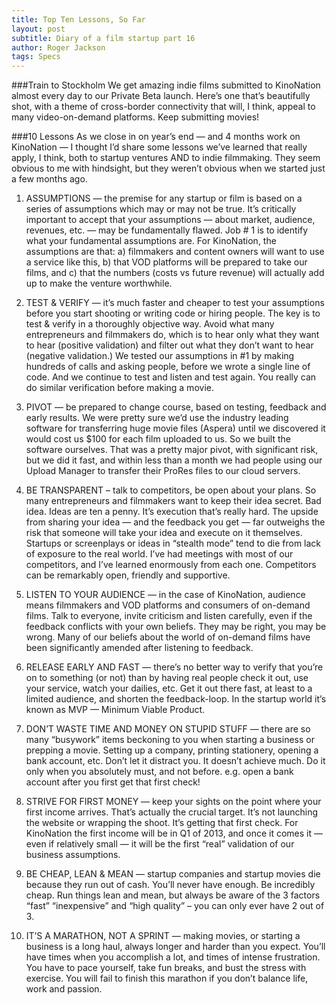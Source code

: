 ```yaml
---
title: Top Ten Lessons, So Far
layout: post
subtitle: Diary of a film startup part 16
author: Roger Jackson
tags: Specs
---
```

###Train to Stockholm
We get amazing indie films submitted to KinoNation almost every day to our Private Beta launch. Here’s one that’s beautifully shot, with a theme of cross-border connectivity that will, I think, appeal to many video-on-demand platforms. Keep submitting movies!

###10 Lessons
As we close in on year’s end — and 4 months work on KinoNation — I thought I’d share some lessons we’ve learned that really apply, I think, both to startup ventures AND to indie filmmaking. They seem obvious to me with hindsight, but they weren’t obvious when we started just a few months ago.

1. ASSUMPTIONS — the premise for any startup or film is based on a series of assumptions which may or may not be true. It’s critically important to accept that your assumptions — about market, audience, revenues, etc. — may be fundamentally flawed. Job # 1 is to identify what your fundamental assumptions are. For KinoNation, the assumptions are that: a) filmmakers and content owners will want to use a service like this, b) that VOD platforms will be prepared to take our films, and c) that the numbers (costs vs future revenue) will actually add up to make the venture worthwhile.

1. TEST & VERIFY — it’s much faster and cheaper to test your assumptions before you start shooting or writing code or hiring people. The key is to test & verify in a thoroughly objective way. Avoid what many entrepreneurs and filmmakers do, which is to hear only what they want to hear (positive validation) and filter out what they don’t want to hear (negative validation.) We tested our assumptions in #1 by making hundreds of calls and asking people, before we wrote a single line of code. And we continue to test and listen and test again. You really can do similar verification before making a movie.

1. PIVOT — be prepared to change course, based on testing, feedback and early results. We were pretty sure we’d use the industry leading software for transferring huge movie files (Aspera) until we discovered it would cost us $100 for each film uploaded to us. So we built the software ourselves. That was a pretty major pivot, with significant risk, but we did it fast, and within less than a month we had people using our Upload Manager to transfer their ProRes files to our cloud servers.

1. BE TRANSPARENT – talk to competitors, be open about your plans. So many entrepreneurs and filmmakers want to keep their idea secret. Bad idea. Ideas are ten a penny. It’s execution that’s really hard. The upside from sharing your idea — and the feedback you get — far outweighs the risk that someone will take your idea and execute on it themselves. Startups or screenplays or ideas in “stealth mode” tend to die from lack of exposure to the real world. I’ve had meetings with most of our competitors, and I’ve learned enormously from each one. Competitors can be remarkably open, friendly and supportive.

1. LISTEN TO YOUR AUDIENCE — in the case of KinoNation, audience means filmmakers and VOD platforms and consumers of on-demand films. Talk to everyone, invite criticism and listen carefully, even if the feedback conflicts with your own beliefs. They may be right, you may be wrong. Many of our beliefs about the world of on-demand films have been significantly amended after listening to feedback.

1. RELEASE EARLY AND FAST — there’s no better way to verify that you’re on to something (or not) than by having real people check it out, use your service, watch your dailies, etc. Get it out there fast, at least to a limited audience, and shorten the feedback-loop. In the startup world it’s known as MVP — Minimum Viable Product.

1. DON’T WASTE TIME AND MONEY ON STUPID STUFF — there are so many “busywork” items beckoning to you when starting a business or prepping a movie. Setting up a company, printing stationery, opening a bank account, etc. Don’t let it distract you. It doesn’t achieve much. Do it only when you absolutely must, and not before. e.g. open a bank account after you first get that first check!

1. STRIVE FOR FIRST MONEY — keep your sights on the point where your first income arrives. That’s actually the crucial target. It’s not launching the website or wrapping the shoot. It’s getting that first check. For KinoNation the first income will be in Q1 of 2013, and once it comes it — even if relatively small — it will be the first “real” validation of our business assumptions.

1. BE CHEAP, LEAN & MEAN — startup companies and startup movies die because they run out of cash. You’ll never have enough. Be incredibly cheap. Run things lean and mean, but always be aware of the 3 factors “fast” “inexpensive” and “high quality”  – you can only ever have 2 out of 3.

1. IT’S A MARATHON, NOT A SPRINT — making movies, or starting a business is a long haul, always longer and harder than you expect. You’ll have times when you accomplish a lot, and times of intense frustration. You have to pace yourself, take fun breaks, and bust the stress with exercise. You will fail to finish this marathon if you don’t balance life, work and passion.
